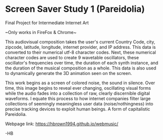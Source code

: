# Screen Saver Study 1 (Pareidolia)

Final Project for Intermediate Internet Art

~Only works in FireFox & Chrome~

This audiovisual composition takes the user's current Country Code, city, zipcode, latitude, longitude, internet provider, and IP address. This data is converted to their numerical utf-8 character codes. Next, these numerical character codes are used to create 9 wavetable oscillators, these oscillator's frequencies over time, the duration of each synth instance, and the duration of the musical composition as a whole. This data is also used to dynamically generate the 3D animation seen on the screen.

This work begins as a screen of colored noise, the sound in silence. Over time, this image begins to reveal ever changing, oscillating visual forms while the audio fades into a collection of raw, clearly discernible digital waveforms. I equate this process to how internet companies filter large collections of seemingly meaningless user data (noise/nothingness) into precise tracking devices to exploit human beings. A form of capitalistic Pareidolia.
 <br/>

Webpage link: https://hbrown1994.github.io/webmusic/

-HB
